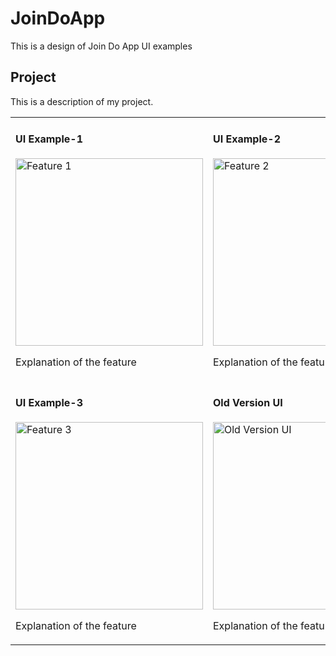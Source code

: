 # JoinDoApp

This is a design of Join Do App UI examples

## Project

This is a description of my project.

<table>
  <tr>
    <td>
      <h4>UI Example-1</h4>
      <img src="https://github.com/user-attachments/assets/fa2bde6d-9de9-4067-8efd-eacb42758a27" alt="Feature 1" width="300"/>
      <p>Explanation of the feature</p>
    </td>
    <td>
      <h4>UI Example-2</h4>
      <img src="https://github.com/user-attachments/assets/5c8c9407-c7b9-4d8f-a147-7a6123fdce3b" alt="Feature 2" width="300"/>
      <p>Explanation of the feature</p>
    </td>
  </tr>
  <tr>
    <td>
      <h4>UI Example-3</h4>
      <img src="https://github.com/user-attachments/assets/aa603860-242d-45d1-b63f-d8c5da2af697" alt="Feature 3" width="300"/>
      <p>Explanation of the feature</p>
    </td>
    <td>
      <h4>Old Version UI</h4>
      <img src="https://github.com/user-attachments/assets/5c8c9407-c7b9-4d8f-a147-7a6123fdce3b" alt="Old Version UI" width="300"/>
      <p>Explanation of the feature</p>
    </td>
  </tr>
</table>
